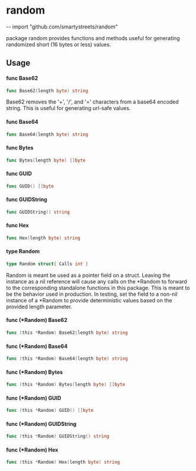 # random
--
    import "github.com/smartystreets/random"

package random provides functions and methods useful for generating randomized
short (16 bytes or less) values.

## Usage

#### func  Base62

```go
func Base62(length byte) string
```
Base62 removes the '+', '/', and '=' characters from a base64 encoded string.
This is useful for generating url-safe values.

#### func  Base64

```go
func Base64(length byte) string
```

#### func  Bytes

```go
func Bytes(length byte) []byte
```

#### func  GUID

```go
func GUID() []byte
```

#### func  GUIDString

```go
func GUIDString() string
```

#### func  Hex

```go
func Hex(length byte) string
```

#### type Random

```go
type Random struct{ Calls int }
```

Random is meant be used as a pointer field on a struct. Leaving the instance as
a nil reference will cause any calls on the *Random to forward to the
corresponding standalone functions in this package. This is meant to be the
behavior used in production. In testing, set the field to a non-nil instance of
a *Random to provide deterministic values based on the provided length
parameter.

#### func (*Random) Base62

```go
func (this *Random) Base62(length byte) string
```

#### func (*Random) Base64

```go
func (this *Random) Base64(length byte) string
```

#### func (*Random) Bytes

```go
func (this *Random) Bytes(length byte) []byte
```

#### func (*Random) GUID

```go
func (this *Random) GUID() []byte
```

#### func (*Random) GUIDString

```go
func (this *Random) GUIDString() string
```

#### func (*Random) Hex

```go
func (this *Random) Hex(length byte) string
```
